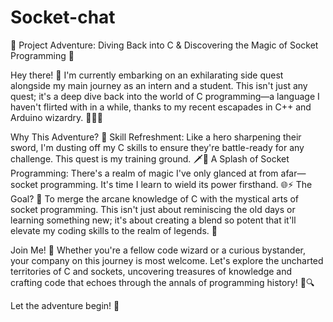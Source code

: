 # Socket-chat

🚀 Project Adventure: Diving Back into C & Discovering the Magic of Socket Programming 🚀

Hey there! 👋 I'm currently embarking on an exhilarating side quest alongside my main journey as an intern and a student. This isn't just any quest; it's a deep dive back into the world of C programming—a language I haven't flirted with in a while, thanks to my recent escapades in C++ and Arduino wizardry. 🧙‍♂️✨

Why This Adventure? 🤔
Skill Refreshment: Like a hero sharpening their sword, I'm dusting off my C skills to ensure they're battle-ready for any challenge. This quest is my training ground. 🗡️💪
A Splash of Socket Programming: There's a realm of magic I've only glanced at from afar—socket programming. It's time I learn to wield its power firsthand. 🌐⚡
The Goal? 🎯
To merge the arcane knowledge of C with the mystical arts of socket programming. This isn't just about reminiscing the old days or learning something new; it's about creating a blend so potent that it'll elevate my coding skills to the realm of legends. 🌟

Join Me! 🌈
Whether you're a fellow code wizard or a curious bystander, your company on this journey is most welcome. Let's explore the uncharted territories of C and sockets, uncovering treasures of knowledge and crafting code that echoes through the annals of programming history! 📜🔍

Let the adventure begin! 🚀

